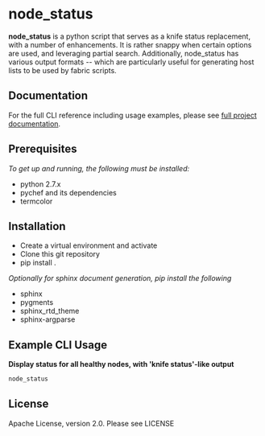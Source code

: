 node_status
===========
**node_status** is a python script that serves as a knife status replacement, with a number of enhancements.  It
is rather snappy when certain options are used, and leveraging partial search.  Additionally, node_status has various output
formats -- which are particularly useful for generating host lists to be used by fabric scripts.

Documentation
--------------
For the full CLI reference including usage examples, please see [full project documentation](http://zulily.github.io/node_status/).

Prerequisites
--------------

*To get up and running, the following must be installed:*

+ python 2.7.x
+ pychef and its dependencies
+ termcolor

Installation
------------
+ Create a virtual environment and activate
+ Clone this git repository
+ pip install .

*Optionally for sphinx document generation, pip install the following*

+ sphinx
+ pygments
+ sphinx_rtd_theme
+ sphinx-argparse


Example CLI Usage
-----------------
**Display status for all healthy nodes, with 'knife status'-like output**

```bash
node_status
```

License
-------
Apache License, version 2.0.  Please see LICENSE
